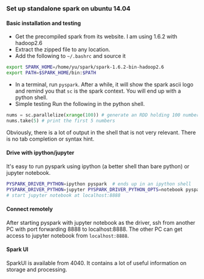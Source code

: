 ### Set up standalone spark on ubuntu 14.04

#### Basic installation and testing
* Get the precompiled spark from its website. I am using 1.6.2 with hadoop2.6
* Extract the zipped file to any location.
* Add the following to `~/.bashrc` and source it
```bash
export SPARK_HOME=/home/yu/spark/spark-1.6.2-bin-hadoop2.6
export PATH=$SPARK_HOME/bin:$PATH
```
* In a terminal, run `pyspark`. After a while, it will show the spark ascii logo and remind you that `sc` is the spark context.
You will end up with a python shell.
* Simple testing
Run the following in the python shell.
```python
nums = sc.parallelize(xrange(100)) # generate an RDD holding 100 numbers
nums.take(5) # print the first 5 numbers
```
Obviously, there is a lot of output in the shell that is not very relevant. There is no tab completion or syntax hint.
#### Drive with ipython/jupyter
It's easy to run pyspark using ipython (a better shell than bare python) or jupyter notebook.
```bash
PYSPARK_DRIVER_PYTHON=ipython pyspark  # ends up in an ipython shell
PYSPARK_DRIVER_PYTHON=jupyter PYSPARK_DRIVER_PYTHON_OPTS=notebook pyspark 
# start jupyter notebook at localhost:8888 
```
#### Connect remotely
After starting pyspark with jupyter notebook as the driver, ssh from another PC with port forwarding 8888 to localhost:8888. The other PC can get access to jupyter notebook from `localhost:8888`.

#### Spark UI
SparkUI is available from 4040. It contains a lot of useful information on storage and processing.
